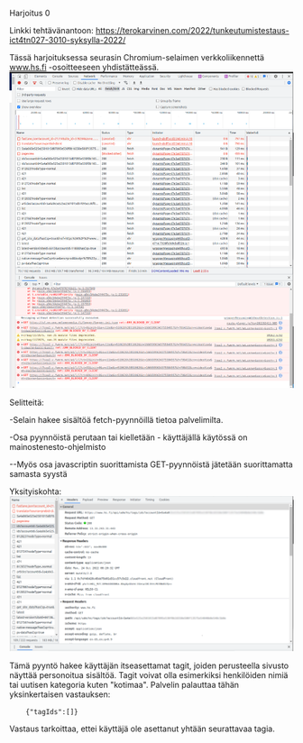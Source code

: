 Harjoitus 0

Linkki tehtävänantoon: https://terokarvinen.com/2022/tunkeutumistestaus-ict4tn027-3010-syksylla-2022/

Tässä harjoituksessa seurasin Chromium-selaimen verkkoliikennettä www.hs.fi -osoitteeseen yhdistätteässä.
![asdas](./k.png)


Selitteitä:

-Selain hakee sisältöä fetch-pyynnöillä tietoa palvelimilta.

-Osa pyynnöistä perutaan tai kielletään - käyttäjällä käytössä on mainostenesto-ohjelmisto

--Myös osa javascriptin suorittamista GET-pyynnöistä jätetään suorittamatta samasta syystä


Yksityiskohta:
![asdas](./yy.png)

Tämä pyyntö hakee käyttäjän itseasettamat tagit, joiden perusteella sivusto näyttää personoitua sisältöä. Tagit voivat olla esimerkiksi henkilöiden nimiä tai uutisen kategoria kuten "kotimaa".
Palvelin palauttaa tähän yksinkertaisen vastauksen:


        {"tagIds":[]}

Vastaus tarkoittaa, ettei käyttäjä ole asettanut yhtään seurattavaa tagia.